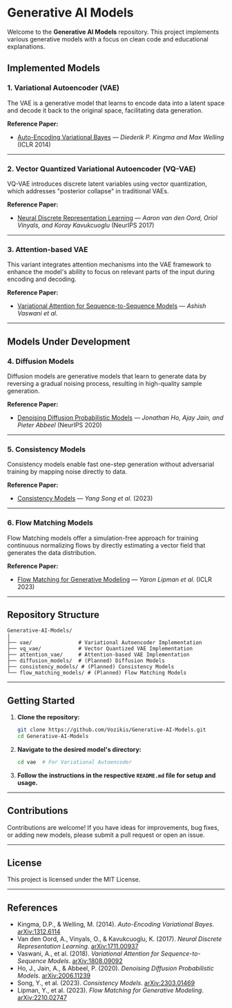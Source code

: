 # Generative AI Models

Welcome to the **Generative AI Models** repository. This project implements various generative models with a focus on clean code and educational explanations.

## Implemented Models

### 1. Variational Autoencoder (VAE)
The VAE is a generative model that learns to encode data into a latent space and decode it back to the original space, facilitating data generation.

**Reference Paper:**  
- [Auto-Encoding Variational Bayes](https://arxiv.org/abs/1312.6114) — *Diederik P. Kingma and Max Welling* (ICLR 2014)

---

### 2. Vector Quantized Variational Autoencoder (VQ-VAE)
VQ-VAE introduces discrete latent variables using vector quantization, which addresses "posterior collapse" in traditional VAEs.

**Reference Paper:**  
- [Neural Discrete Representation Learning](https://arxiv.org/abs/1711.00937) — *Aaron van den Oord, Oriol Vinyals, and Koray Kavukcuoglu* (NeurIPS 2017)

---

### 3. Attention-based VAE
This variant integrates attention mechanisms into the VAE framework to enhance the model's ability to focus on relevant parts of the input during encoding and decoding.

**Reference Paper:**  
- [Variational Attention for Sequence-to-Sequence Models](https://arxiv.org/abs/1808.09092) — *Ashish Vaswani et al.*

---

## Models Under Development

### 4. Diffusion Models
Diffusion models are generative models that learn to generate data by reversing a gradual noising process, resulting in high-quality sample generation.

**Reference Paper:**  
- [Denoising Diffusion Probabilistic Models](https://arxiv.org/abs/2006.11239) — *Jonathan Ho, Ajay Jain, and Pieter Abbeel* (NeurIPS 2020)

---

### 5. Consistency Models
Consistency models enable fast one-step generation without adversarial training by mapping noise directly to data.

**Reference Paper:**  
- [Consistency Models](https://arxiv.org/abs/2303.01469) — *Yang Song et al.* (2023)

---

### 6. Flow Matching Models
Flow Matching models offer a simulation-free approach for training continuous normalizing flows by directly estimating a vector field that generates the data distribution.

**Reference Paper:**  
- [Flow Matching for Generative Modeling](https://arxiv.org/abs/2210.02747) — *Yaron Lipman et al.* (ICLR 2023)

---

## Repository Structure

```
Generative-AI-Models/
│
├── vae/               # Variational Autoencoder Implementation
├── vq_vae/            # Vector Quantized VAE Implementation
├── attention_vae/     # Attention-based VAE Implementation
├── diffusion_models/  # (Planned) Diffusion Models
├── consistency_models/ # (Planned) Consistency Models
└── flow_matching_models/ # (Planned) Flow Matching Models
```

---

## Getting Started

1. **Clone the repository:**
   ```bash
   git clone https://github.com/Vozikis/Generative-AI-Models.git
   cd Generative-AI-Models
   ```

2. **Navigate to the desired model's directory:**
   ```bash
   cd vae  # For Variational Autoencoder
   ```

3. **Follow the instructions in the respective `README.md` file for setup and usage.**

---

## Contributions
Contributions are welcome! If you have ideas for improvements, bug fixes, or adding new models, please submit a pull request or open an issue.

---

## License
This project is licensed under the MIT License.

---

## References
- Kingma, D.P., & Welling, M. (2014). *Auto-Encoding Variational Bayes*. [arXiv:1312.6114](https://arxiv.org/abs/1312.6114)
- Van den Oord, A., Vinyals, O., & Kavukcuoglu, K. (2017). *Neural Discrete Representation Learning*. [arXiv:1711.00937](https://arxiv.org/abs/1711.00937)
- Vaswani, A., et al. (2018). *Variational Attention for Sequence-to-Sequence Models*. [arXiv:1808.09092](https://arxiv.org/abs/1808.09092)
- Ho, J., Jain, A., & Abbeel, P. (2020). *Denoising Diffusion Probabilistic Models*. [arXiv:2006.11239](https://arxiv.org/abs/2006.11239)
- Song, Y., et al. (2023). *Consistency Models*. [arXiv:2303.01469](https://arxiv.org/abs/2303.01469)
- Lipman, Y., et al. (2023). *Flow Matching for Generative Modeling*. [arXiv:2210.02747](https://arxiv.org/abs/2210.02747)
